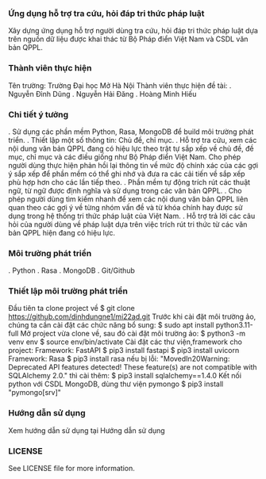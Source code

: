 ### Ứng dụng hỗ trợ tra cứu, hỏi đáp tri thức pháp luật
  Xây dựng ứng dụng hỗ trợ người dùng tra cứu, hỏi đáp tri thức pháp luật dựa trên nguồn dữ liệu được khai thác từ Bộ Pháp điển Việt Nam và CSDL văn bản QPPL. 
### Thành  viên thực hiện
 Tên trường: Trường Đại học Mở Hà Nội
 Thành viên thực hiện đề tài:
  . Nguyễn Đình Dũng
  . Nguyễn Hải Đăng
  . Hoàng Minh Hiếu
### Chi tiết ý tưởng
 . Sử dụng các phần mềm Python, Rasa, MongoDB để build môi trường phát triển.
 . Thiết lập một số thông tin: Chủ đề, chỉ mục.
 . Hỗ trợ tra cứu, xem các nội dung văn bản QPPL đang có hiệu lực theo trật tự sắp xếp về chủ đề, đề mục, chỉ mục và các điều giống như Bộ Pháp điển Việt Nam. Cho phép người dùng thực hiện phản hồi lại thông tin về mức độ chính xác của các gợi ý sắp xếp để phần mềm có thể ghi nhớ và đưa ra các cải tiến về sắp xếp phù hợp hơn cho các lần tiếp theo.
 . Phần mềm tự động trích rút các thuật ngữ, từ ngữ được định nghĩa và sử dụng trong các văn bản QPPL.
 . Cho phép người dùng tìm kiếm nhanh để xem các nội dung văn bản QPPL liên quan theo các gợi ý về từng nhóm vấn đề và từ khóa chính hay được sử dụng trong hệ thống tri thức pháp luật của Việt Nam.
 . Hỗ trợ trả lời các câu hỏi của người dùng về pháp luật dựa trên việc trích rút tri thức từ các văn bản QPPL hiện đang có hiệu lực.
### Môi trường phát triển
 . Python
 . Rasa
 . MongoDB
 . Git/Github
### Thiết lập môi trường phát triển
 Đầu tiên ta clone project về
 $ git clone https://github.com/dinhdungne1/mi22ad.git
 Trước khi cài đặt môi trường ảo, chúng ta cần cài đặt các chức năng bổ sung:
 $ sudo apt install python3.11-full
 Mở project vừa clone về, sau đó cài đặt môi trường ảo:
 $ python3 -m venv env
 $ source env/bin/activate
 Cài đặt các thư viện,framework cho project:
  Framework: FastAPI
 $ pip3 install fastapi
 $ pip3 install uvicorn
  Framework: Rasa
 $ pip3 install rasa
  nếu bị lỗi: "MovedIn20Warning: Deprecated API features detected! These feature(s) are not compatible with SQLAlchemy 2.0." thì cài thêm:
 $ pip3 install sqlalchemy==1.4.0
  Kết nối python với CSDL MongoDB, dùng thư viện pymongo
 $ pip3 install "pymongo[srv]"

### Hướng dẫn sử dụng
 Xem hướng dẫn sử dụng tại Hướng dẫn sử dụng
### LICENSE
 See LICENSE file for more information.